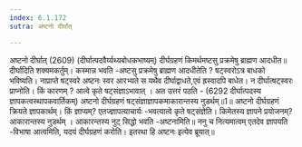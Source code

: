 ```yaml
---
index: 6.1.172
sutra: अष्टनो दीर्घात्

---
```

 अष्टनो दीर्घात् (2609) (दीर्घात्पदवैर्य्यथ्यबोधकभाष्यम्) दीर्घग्रहणं किमर्थमष्टसु प्रक्रमेषु ब्राह्मण आदधीत॥ दीर्घादिति शक्यमकर्तुम्। कस्मान्न भवति -अष्टसु प्रक्रमेषु ब्राह्मण आदधीतेति ? षट्स्वरोऽत्र बाधको भविष्यति। नाप्राप्ते षट्स्वरे अष्टनः स्वर आरभ्यते स यथैव दीर्घाद्वाधते,एवं ह्रस्वादपि बाधेत। न दीर्घात्षट्स्वरः प्राप्नोति। किं कारणम् ? आत्वे कृते षट्संज्ञाऽभावात् । अत उत्तरं पठति - (6292 दीर्घात्पदस्य ज्ञापकत्वस्थापकवार्तिकम्) अष्टनो दीर्घग्रहणं षट्संज्ञाज्ञापकमाकारान्तस्य नुडर्थम्॥1॥ अष्टनो दीर्घग्रहणं क्रियते ज्ञापकार्थम्। किं ज्ञाप्यम्? एतज्ज्ञापत्याचार्यः -भवत्यात्वे कृते षट्संज्ञेति। किमेतस्य ज्ञापने प्रयोजनम्? आकारान्तस्य नुडर्थम् । आकारन्तस्य नुट् सिद्धो भवति  -अष्टनामिति॥ ननु च नित्यमात्वम् एतदेव ज्ञापयति -विभाषा आत्वमिति, यदयं दीर्घग्रहणं करोति। इतरथा हि अष्टनः इत्येव ब्रूयात्॥ 